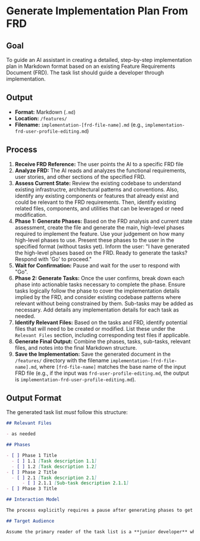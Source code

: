 # Generate Implementation Plan From FRD

## Goal

To guide an AI assistant in creating a detailed, step-by-step implementation plan in Markdown format based on an existing Feature Requirements Document (FRD). The task list should guide a developer through implementation.

## Output

- **Format:** Markdown (`.md`)
- **Location:** `/features/`
- **Filename:** `implementation-[frd-file-name].md` (e.g., `implementation-frd-user-profile-editing.md`)

## Process

1.  **Receive FRD Reference:** The user points the AI to a specific FRD file
2.  **Analyze FRD:** The AI reads and analyzes the functional requirements, user stories, and other sections of the specified FRD.
3.  **Assess Current State:** Review the existing codebase to understand existing infrastructre, architectural patterns and conventions. Also, identify any existing components or features that already exist and could be relevant to the FRD requirements. Then, identify existing related files, components, and utilities that can be leveraged or need modification.
4.  **Phase 1: Generate Phases:** Based on the FRD analysis and current state assessment, create the file and generate the main, high-level phases required to implement the feature. Use your judgement on how many high-level phases to use. Present these phases to the user in the specified format (without tasks yet). Inform the user: "I have generated the high-level phases based on the FRD. Ready to generate the tasks? Respond with 'Go' to proceed." 
5.  **Wait for Confirmation:** Pause and wait for the user to respond with "Go".
6.  **Phase 2: Generate Tasks:** Once the user confirms, break down each phase into actionable tasks necessary to complete the phase. Ensure tasks logically follow the phase to cover the implementation details implied by the FRD, and consider existing codebase patterns where relevant without being constrained by them. Sub-tasks may be added as necessary. Add details any implementation details for each task as needed.
7.  **Identify Relevant Files:** Based on the tasks and FRD, identify potential files that will need to be created or modified. List these under the `Relevant Files` section, including corresponding test files if applicable.
8.  **Generate Final Output:** Combine the phases, tasks, sub-tasks, relevant files, and notes into the final Markdown structure.
9.  **Save the Implementation:** Save the generated document in the `/features/` directory with the filename `implementation-[frd-file-name].md`, where `[frd-file-name]` matches the base name of the input FRD file (e.g., if the input was `frd-user-profile-editing.md`, the output is `implementation-frd-user-profile-editing.md`).

## Output Format

The generated task list _must_ follow this structure:

```markdown
## Relevant Files

- as needed

## Phases

- [ ] Phase 1 Title
  - [ ] 1.1 [Task description 1.1]
  - [ ] 1.2 [Task description 1.2]
- [ ] Phase 2 Title
  - [ ] 2.1 [Task description 2.1]
	  - [ ] 2.1.1 [Sub-task description 2.1.1]
- [ ] Phase 3 Title

## Interaction Model

The process explicitly requires a pause after generating phases to get user confirmation ("Go") before proceeding to generate the detailed tasks. This ensures the high-level plan aligns with user expectations before diving into details.

## Target Audience

Assume the primary reader of the task list is a **junior developer** who will implement the feature with awareness of the existing codebase context.
